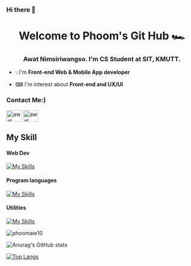 ### Hi there 👋

<h1 align = "center">Welcome to Phoom's Git Hub 🏎</h1>

<h3 align = "center">Awat Nimsiriwangso. I'm CS Student at SIT, KMUTT.</h3>

- 💡I'm **Front-end Web & Mobile App developer**

- ⌨ I'm interest about **Front-end and UX/UI**

<h3 align = "left">Contact Me:)</h3>
<p align = "left">
  <a href = "<a href="https://fb.com/phoom.nt.5/" target="blank"><img align="center" src="https://raw.githubusercontent.com/rahuldkjain/github-profile-readme-generator/master/src/images/icons/Social/facebook.svg" alt="awat" height="30" width="40" /></a>
  <a href="https://www.instagram.com/ph_an.m/" target="blank"><img align="center" src="https://skillicons.dev/icons?i=instagram" alt="awat". height="30" width="40" /></a>
</p>

<h2>My Skill</h2>
<h4>Web Dev </h4>

[![My Skills](https://skillicons.dev/icons?i=js,html,css,ts,bootstrap,react,nodejs)](https://skillicons.dev)

<h4>Program languages</h4>

[![My Skills](https://skillicons.dev/icons?i=java,py)](https://skillicons.dev)

<h4>Utilities</h4>

[![My Skills](https://skillicons.dev/icons?i=figma,git,github,pr,flutter,vscode)](https://skillicons.dev)

<p align="left"> <img src="https://komarev.com/ghpvc/?username=phoomaw10&label=Profile%20views&color=0e75b6&style=flat" alt="phoomaw10" /> </p>

![Anurag's GitHub stats](https://github-readme-stats.vercel.app/api?username=phoomaw10&show_icons=true&theme=radical)

[![Top Langs](https://github-readme-stats.vercel.app/api/top-langs/?username=phoomaw10&layout=compact)](https://github.com/phoomaw10/github-readme-stats)

